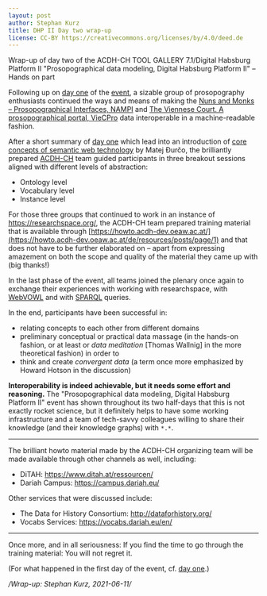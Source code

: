 ```yaml
---
layout: post
author: Stephan Kurz
title: DHP II Day two wrap-up
license: CC-BY https://creativecommons.org/licenses/by/4.0/deed.de
---
```


Wrap-up of day two of the ACDH-CH TOOL GALLERY 7.1/Digital Habsburg Platform II "Prosopographical data modeling, Digital Habsburg Platform II" – Hands on part

Following up on [day one](../DHP-II-wrapup-day-one) of the [event](https://www.oeaw.ac.at/acdh/events/event-series/acdh-ch-tool-gallery-71), a sizable group of prosopography enthusiasts continued the ways and means of making the [Nuns and Monks – Prosopographical Interfaces, NAMPI](https://nampi.icar-us.eu/) and [The Viennese Court. A prosopographical portal, VieCPro](https://viecpro.oeaw.ac.at/) data interoperable in a machine-readable fashion. 

After a short summary of [day one](../DHP-II-wrapup-day-one) which lead into an introduction of [core concepts of semantic web technology](https://howto.acdh-dev.oeaw.ac.at/de/resource/posts/prosopographic-modelling-introduction) by Matej Đurčo, the brilliantly prepared [ACDH-CH](https://acdh.oeaw.ac.at/) team guided participants in three breakout sessions aligned with different levels of abstraction: 

- Ontology level
- Vocabulary level
- Instance level

For those three groups that continued to work in an instance of <https://researchspace.org/>, the ACDH-CH team prepared training material that is available through [https://howto.acdh-dev.oeaw.ac.at/](https://howto.acdh-dev.oeaw.ac.at/de/resources/posts/page/1) and that does not have to be further elaborated on – apart from expressing amazement on both the scope and quality of the material they came up with (big thanks!) 

In the last phase of the event, all teams joined the plenary once again to exchange their experiences with working with researchspace, with [WebVOWL](http://vowl.visualdataweb.org/webvowl.html) and with [SPARQL](https://en.wikipedia.org/wiki/SPARQL) queries.

In the end, participants have been successful in: 

- relating concepts to each other from different domains
- preliminary conceptual or practical data massage (in the hands-on fashion, or at least or *data meditation* [Thomas Wallnig] in the more theoretical fashion) in order to 
- think and create *convergent data* (a term once more emphasized by Howard Hotson in the discussion)

**Interoperability is indeed achievable, but it needs some effort and reasoning.** The "Prosopographical data modeling, Digital Habsburg Platform II" event has shown throughout its two half-days that this is not exactly rocket science, but it definitely helps to have some working infrastructure and a team of tech-savvy colleagues willing to share their knowledge (and their knowledge graphs) with `*.*`.

----

The brilliant howto material made by the ACDH-CH organizing team will be made available through other channels as well, including: 

- DiTAH: <https://www.ditah.at/ressourcen/>
- Dariah Campus: <https://campus.dariah.eu/>

Other services that were discussed include: 

- The Data for History Consortium: <http://dataforhistory.org/>
- Vocabs Services: <https://vocabs.dariah.eu/en/> 

----

Once more, and in all seriousness: If you find the time to go through the training material: You will not regret it.  

(For what happened in the first day of the event, cf. [day one](../DHP-II-wrapup-day-one).)

*/Wrap-up: Stephan Kurz, 2021-06-11/*
